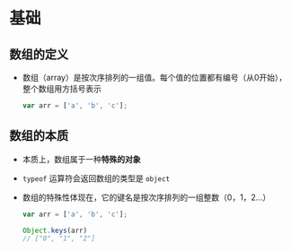 # 基础

## 数组的定义

  - 数组（array）是按次序排列的一组值。每个值的位置都有编号（从0开始），整个数组用方括号表示

    ```js
    var arr = ['a', 'b', 'c'];
    ```

## 数组的本质

  - 本质上，数组属于一种**特殊的对象**

  - `typeof` 运算符会返回数组的类型是 `object`

  - 数组的特殊性体现在，它的键名是按次序排列的一组整数（0，1，2…）

    ```js
    var arr = ['a', 'b', 'c'];

    Object.keys(arr)
    // ["0", "1", "2"]
    ```
